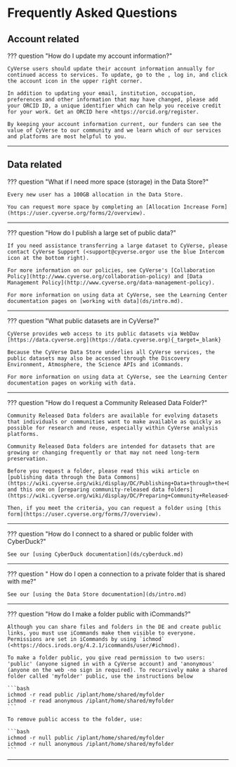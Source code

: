 # Frequently Asked Questions

## Account related

??? question "How do I update my account information?"

    CyVerse users should update their account information annually for continued access to services. To update, go to the , log in, and click the account icon in the upper right corner.

    In addition to updating your email, institution, occupation, preferences and other information that may have changed, please add your ORCID ID, a unique identifier which can help you receive credit for your work. Get an ORCID here <https://orcid.org/register.

    By keeping your account information current, our funders can see the value of CyVerse to our community and we learn which of our services and platforms are most helpful to you.

-----------------------------------------------------------------------

## Data related

??? question "What if I need more space (storage) in the Data Store?"

    Every new user has a 100GB allocation in the Data Store. 
    
    You can request more space by completing an [Allocation Increase Form](https://user.cyverse.org/forms/2/overview).

-----------------------------------------------------------------------

??? question "How do I publish a large set of public data?"

    If you need assistance transferring a large dataset to CyVerse, please contact CyVerse Support (<support@cyverse.orgor use the blue Intercom icon at the bottom right). 
    
    For more information on our policies, see CyVerse's [Collaboration Policy](http://www.cyverse.org/collaboration-policy) and [Data Management Policy](http://www.cyverse.org/data-management-policy). 
    
    For more information on using data at CyVerse, see the Learning Center documentation pages on [working with data](ds/intro.md).

-----------------------------------------------------------------------

??? question "What public datasets are in CyVerse?"

    CyVerse provides web access to its public datasets via WebDav [https://data.cyverse.org](https://data.cyverse.org){_target=_blank} 
    
    Because the CyVerse Data Store underlies all CyVerse services, the public datasets may also be accessed through the Discovery Environment, Atmosphere, the Science APIs and iCommands. 
    
    For more information on using data at CyVerse, see the Learning Center documentation pages on working with data.

-----------------------------------------------------------------------

??? question "How do I request a Community Released Data Folder?"
    
    Community Released Data folders are available for evolving datasets that individuals or communities want to make available as quickly as possible for research and reuse, especially within CyVerse analysis platforms. 
    
    Community Released Data folders are intended for datasets that are growing or changing frequently or that may not need long-term preservation.

    Before you request a folder, please read this wiki article on [publishing data through the Data Commons](https://wiki.cyverse.org/wiki/display/DC/Publishing+Data+through+the+Data+Commons), and this one on [preparing community-released data folders](https://wiki.cyverse.org/wiki/display/DC/Preparing+Community+Released+Data+Folders).

    Then, if you meet the criteria, you can request a folder using [this form](https://user.cyverse.org/forms/7/overview).

-----------------------------------------------------------------------

??? question "How do I connect to a shared or public folder with CyberDuck?"

    See our [using CyberDuck documentation](ds/cyberduck.md)

-----------------------------------------------------------------------

??? question " How do I open a connection to a private folder that is shared with me?"

    See our [using the Data Store documentation](ds/intro.md)

-----------------------------------------------------------------------

??? question "How do I make a folder public with iCommands?"

    Although you can share files and folders in the DE and create public links, you must use iCommands make them visible to everyone. Permissions are set in iCommands by using `ichmod` (<https://docs.irods.org/4.2.1/icommands/user/#ichmod).

    To make a folder public, you give read permission to two users: 'public' (anyone signed in with a CyVerse account) and 'anonymous' (anyone on the web -no sign in required). To recursively make a shared folder called 'myfolder' public, use the instructions below

    ```bash
    ichmod -r read public /iplant/home/shared/myfolder
    ichmod -r read anonymous /iplant/home/shared/myfolder
    ```

    To remove public access to the folder, use:

    ```bash
    ichmod -r null public /iplant/home/shared/myfolder
    ichmod -r null anonymous /iplant/home/shared/myfolder
    ```
-----------------------------------------------------------------------
